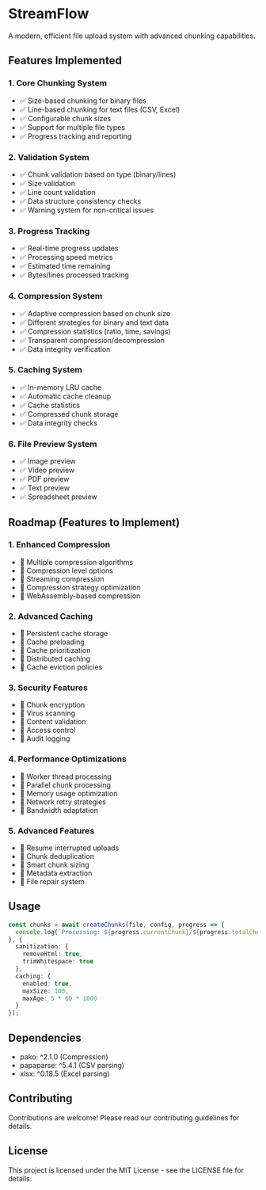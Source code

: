 # StreamFlow

A modern, efficient file upload system with advanced chunking capabilities.

## Features Implemented

### 1. Core Chunking System
- ✅ Size-based chunking for binary files
- ✅ Line-based chunking for text files (CSV, Excel)
- ✅ Configurable chunk sizes
- ✅ Support for multiple file types
- ✅ Progress tracking and reporting

### 2. Validation System
- ✅ Chunk validation based on type (binary/lines)
- ✅ Size validation
- ✅ Line count validation
- ✅ Data structure consistency checks
- ✅ Warning system for non-critical issues

### 3. Progress Tracking
- ✅ Real-time progress updates
- ✅ Processing speed metrics
- ✅ Estimated time remaining
- ✅ Bytes/lines processed tracking

### 4. Compression System
- ✅ Adaptive compression based on chunk size
- ✅ Different strategies for binary and text data
- ✅ Compression statistics (ratio, time, savings)
- ✅ Transparent compression/decompression
- ✅ Data integrity verification

### 5. Caching System
- ✅ In-memory LRU cache
- ✅ Automatic cache cleanup
- ✅ Cache statistics
- ✅ Compressed chunk storage
- ✅ Data integrity checks

### 6. File Preview System
- ✅ Image preview
- ✅ Video preview
- ✅ PDF preview
- ✅ Text preview
- ✅ Spreadsheet preview

## Roadmap (Features to Implement)

### 1. Enhanced Compression
- 🔲 Multiple compression algorithms
- 🔲 Compression level options
- 🔲 Streaming compression
- 🔲 Compression strategy optimization
- 🔲 WebAssembly-based compression

### 2. Advanced Caching
- 🔲 Persistent cache storage
- 🔲 Cache preloading
- 🔲 Cache prioritization
- 🔲 Distributed caching
- 🔲 Cache eviction policies

### 3. Security Features
- 🔲 Chunk encryption
- 🔲 Virus scanning
- 🔲 Content validation
- 🔲 Access control
- 🔲 Audit logging

### 4. Performance Optimizations
- 🔲 Worker thread processing
- 🔲 Parallel chunk processing
- 🔲 Memory usage optimization
- 🔲 Network retry strategies
- 🔲 Bandwidth adaptation

### 5. Advanced Features
- 🔲 Resume interrupted uploads
- 🔲 Chunk deduplication
- 🔲 Smart chunk sizing
- 🔲 Metadata extraction
- 🔲 File repair system

## Usage

```typescript
const chunks = await createChunks(file, config, progress => {
  console.log(`Processing: ${progress.currentChunk}/${progress.totalChunks}`);
}, {
  sanitization: {
    removeHtml: true,
    trimWhitespace: true
  },
  caching: {
    enabled: true,
    maxSize: 100,
    maxAge: 5 * 60 * 1000
  }
});
```

## Dependencies
- pako: ^2.1.0 (Compression)
- papaparse: ^5.4.1 (CSV parsing)
- xlsx: ^0.18.5 (Excel parsing)

## Contributing
Contributions are welcome! Please read our contributing guidelines for details.

## License
This project is licensed under the MIT License - see the LICENSE file for details.
